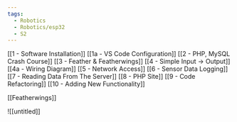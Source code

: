 ```yaml
---
tags:
  - Robotics
  - Robotics/esp32
  - S2
---
```

[[1 - Software Installation]]
[[1a - VS Code Configuration]]
[[2 - PHP, MySQL Crash Course]]
[[3 - Feather & Featherwings]]
[[4 - Simple Input -> Output]]
[[4a - Wiring Diagram]]
[[5 - Network Access]]
[[6 - Sensor Data Logging]]
[[7 - Reading Data From The Server]]
[[8 - PHP Site]]
[[9 - Code Refactoring]]
[[10 - Adding New Functionality]]

[[Featherwings]]


![[untitled]]

